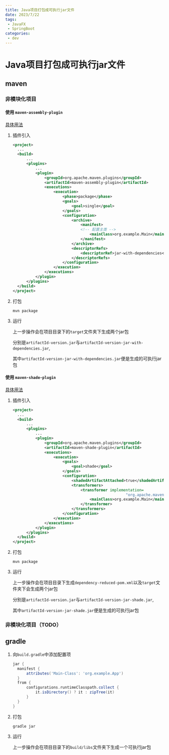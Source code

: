 ```yaml
---
title: Java项目打包成可执行jar文件
date: 2023/7/22
tags:
 - JavaFX
 - SpringBoot
categories:
 - dev
---
```


# Java项目打包成可执行jar文件

## maven

### 非模块化项目

#### 使用 `maven-assembly-plugin`

[具体用法](https://maven.apache.org/plugins/maven-assembly-plugin/usage.html)

1. 插件引入

   ```xml
   <project>
     ...
     <build>
         ...
         <plugins>
             ...
             <plugin>
                 <groupId>org.apache.maven.plugins</groupId>
                 <artifactId>maven-assembly-plugin</artifactId>
                 <executions>
                     <execution>
                         <phase>package</phase>
                         <goals>
                             <goal>single</goal>
                         </goals>
                         <configuration>
                             <archive>
                                 <manifest>
                                 <!-- 配置主类 -->
                                     <mainClass>org.example.Main</mainClass>
                                 </manifest>
                             </archive>
                             <descriptorRefs>
                                 <descriptorRef>jar-with-dependencies</descriptorRef>
                             </descriptorRefs>
                         </configuration>
                     </execution>
                 </executions>
             </plugin>
         </plugins>
     </build>
   </project>    
   ```

2. 打包

   ```shell
   mvn package
   ```

3. 运行

   上一步操作会在项目目录下的`target`文件夹下生成两个jar包
   
   分别是`artifactId-version.jar`与`artifactId-version-jar-with-dependencies.jar`,
   
   其中`artifactId-version-jar-with-dependencies.jar`便是生成的可执行jar包


#### 使用 `maven-shade-plugin`

[具体用法](https://maven.apache.org/plugins/maven-shade-plugin/usage.html)

1. 插件引入

   ```xml
   <project>
     ...
     <build>
         ...
         <plugins>
             ...
             <plugin>
                 <groupId>org.apache.maven.plugins</groupId>
                 <artifactId>maven-shade-plugin</artifactId>
                 <executions>
                     <execution>
                         <goals>
                             <goal>shade</goal>
                         </goals>
                         <configuration>
                             <shadedArtifactAttached>true</shadedArtifactAttached>
                             <transformers>
                                 <transformer implementation=
                                                     "org.apache.maven.plugins.shade.resource.ManifestResourceTransformer">
                                     <mainClass>org.example.Main</mainClass>
                                 </transformer>
                             </transformers>
                         </configuration>
                     </execution>
                 </executions>
             </plugin>
         </plugins>
     </build>
   </project>    
   ```

2. 打包

   ```shell
   mvn package
   ```

3. 运行

   上一步操作会在项目目录下生成`dependency-reduced-pom.xml`以及`target`文件夹下会生成两个jar包
   
   分别是`artifactId-version.jar`与`artifactId-version-jar-shade.jar`,
   
   其中`artifactId-version-jar-shade.jar`便是生成的可执行jar包

### 非模块化项目（TODO）

## gradle

1. 向`build.gradle`中添加配置项

   ```groovy
   jar {
     manifest {
         attributes('Main-Class': 'org.example.App')
     }
     from {
         configurations.runtimeClasspath.collect {
             it.isDirectory() ? it : zipTree(it)
         }
     }
   }
   ```

2. 打包

   ```shell
   gradle jar
   ```

3. 运行

   上一步操作会在项目目录下的`build/libs`文件夹下生成一个可执行jar包
